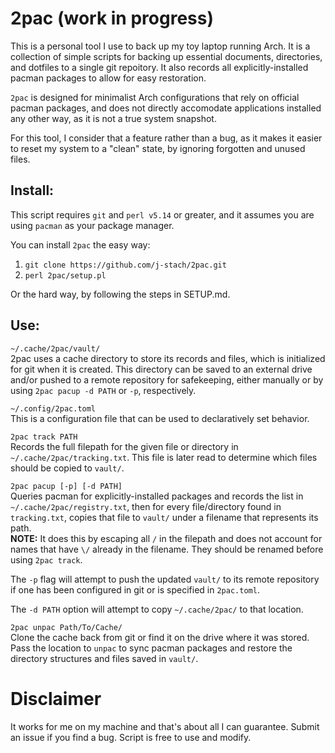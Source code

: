 # 2pac (work in progress)
This is a personal tool I use to back up my toy laptop running Arch.
It is a collection of simple scripts for backing up essential documents,
directories, and dotfiles to a single git repoitory. It also records all 
explicitly-installed pacman packages to allow for easy restoration. <br>

`2pac` is designed for minimalist Arch configurations that rely on 
official pacman packages, and does not directly accomodate applications 
installed any other way, as it is not a true system snapshot. <br>

For this tool, I consider that a feature rather than a bug, as it 
makes it easier to reset my system to a "clean" state, by ignoring
forgotten and unused files. <br>

## Install:
This script requires `git` and `perl v5.14` or greater, and it assumes 
you are using `pacman` as your package manager. <br>

You can install `2pac` the easy way:
1. `git clone https://github.com/j-stach/2pac.git`
2. `perl 2pac/setup.pl`

Or the hard way, by following the steps in SETUP.md.

## Use:
`~/.cache/2pac/vault/` <br> 
2pac uses a cache directory to store its records and files, which is 
initialized for git when it is created. This directory can be saved to 
an external drive and/or pushed to a remote repository for safekeeping, 
either manually or by using `2pac pacup -d PATH` or `-p`, respectively. 
<br>

`~/.config/2pac.toml` <br>
This is a configuration file that can be used to declaratively set behavior.
<br>

`2pac track PATH` <br>
Records the full filepath for the given file or directory in 
`~/.cache/2pac/tracking.txt`. This file is later read to determine which files 
should be copied to `vault/`. <br>

`2pac pacup [-p] [-d PATH]` <br>
Queries pacman for explicitly-installed packages and records the list in 
`~/.cache/2pac/registry.txt`, then for every file/directory found in 
`tracking.txt`, copies that file to `vault/` under a filename that 
represents its path. <br>
**NOTE:** It does this by escaping all `/` in the filepath and does not account
for names that have `\/` already in the filename. They should be renamed before 
using `2pac track`. <br>

The `-p` flag will attempt to push the updated `vault/` to its remote 
repository if one has been configured in git or is specified in 
`2pac.toml`. <br>

The `-d PATH` option will attempt to copy `~/.cache/2pac/` to that location. 
<br>

`2pac unpac Path/To/Cache/` <br>
Clone the cache back from git or find it on the drive where it was stored.
Pass the location to `unpac` to sync pacman packages and restore the
directory structures and files saved in `vault/`.


# Disclaimer
It works for me on my machine and that's about all I can guarantee.
Submit an issue if you find a bug. Script is free to use and modify. 
